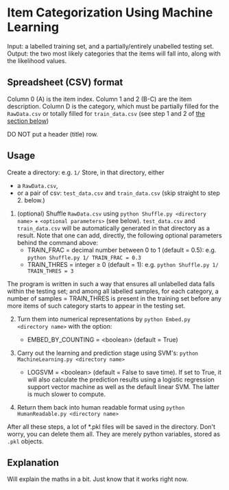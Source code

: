 # Item Categorization Using Machine Learning
Input: a labelled training set, and a partially/entirely unabelled testing set.
Output: the two most likely categories that the items will fall into, along with the likelihood values.

## Spreadsheet (CSV) format
Column 0 (A) is the item index. Column 1 and 2 (B-C) are the item description. Column D is the category, which must be partially filled for the ```RawData.csv``` or totally filled for ```train_data.csv``` (see step 1 and 2 of [the section below](#Usage))

DO NOT put a header (title) row.

## Usage
Create a directory: e.g. ```1/```
Store, in that directory, either
- a ```RawData.csv```,
- or a pair of csv: ```test_data.csv``` and ```train_data.csv``` (skip straight to step 2. below.)

1. (optional) Shuffle ```RawData.csv``` using ```python Shuffle.py <directory name>``` + ```<optional parameters>``` (see below).
	```test_data.csv``` and ```train_data.csv``` will be automatically generated in that directory as a result.
	Note that one can add, directly, the following optional parameters behind the command above:
	- TRAIN_FRAC = decimal number between 0 to 1 (default = 0.5): e.g. ```python Shuffle.py 1/ TRAIN_FRAC = 0.3```
	- TRAIN_THRES = integer ≥ 0 (default = 1): e.g. ```python Shuffle.py 1/ TRAIN_THRES = 3```

The program is written in such a way that ensures all unlabelled data falls within the testing set; and among all labelled samples, for each category, a number of samples = TRAIN_THRES is present in the training set before any more items of such category starts to appear in the testing set.

2. Turn them into numerical representations by ```python Embed.py <directory name>``` with the option:
	- EMBED\_BY\_COUNTING = \<boolean\> (default = True)

3. Carry out the learning and prediction stage using SVM's:
	```python MachineLearning.py <directory name>```
	- LOGSVM = \<boolean\> (default = False to save time). If set to True, it will also calculate the prediction results using a logistic regression support vector machine as well as the default linear SVM. The latter is much slower to compute.

4. Return them back into human readable format using ```python HumanReadable.py <directory name>```

After all these steps, a lot of \*.pkl files will be saved in the directory. Don't worry, you can delete them all. They are merely python variables, stored as ```.pkl``` objects.

## Explanation
Will explain the maths in a bit. Just know that it works right now.
